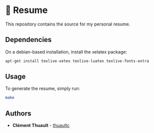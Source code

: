 # :office: Resume

This repository contains the source for my personal resume.

## Dependencies

On a debian-based installation, install the xelatex package:

```bash
apt-get install texlive-xetex texlive-luatex texlive-fonts-extra
```

## Usage

To generate the resume, simply run:

```bash
make
```

## Authors

* **Clément Thuault** - [thuaultc](https://github.com/thuaultc)
